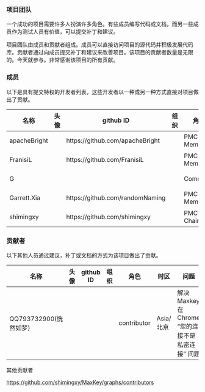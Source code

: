 <h3>项目团队</h3>

一个成功的项目需要许多人扮演许多角色。有些成员编写代码或文档，而另一些成员作为测试人员有价值，可以提交补丁和建议。

项目团队由成员和贡献者组成。成员可以直接访问项目的源代码并积极发展代码库。贡献者通过向成员提交补丁和建议来改善项目。该项目的贡献者数量是无限的。今天就参与。非常感谢该项目的所有贡献。

<h3>成员</h3>

以下是具有提交特权的开发者列表，这些开发者以一种或另一种方式直接对项目做出了贡献。


<table border="0" class="table table-striped table-bordered ">
	<thead>
		<th>名称</th><th  >头像</th><th>github ID</th><th>组织</th><th>角色</th><th>时区</th>
	</thead>
	<tbody>
		<tr>
			<td>apacheBright</td>
			<td></td>
			<td>https://github.com/apacheBright</td>
			<td></td>
			<td>PMC Member</td>
			<td>Asia/北京</td>
		</tr>
		<tr>
			<td>FranisiL</td>
			<td></td>
			<td>https://github.com/FranisiL</td>
			<td></td>
			<td>PMC Member</td>
			<td>Asia/北京</td>
		</tr>
		<tr>
			<td>G</td>
			<td></td>
			<td></td>
			<td></td>
			<td>Committer</td>
			<td>Asia/北京</td>
		</tr>
		<tr>
			<td>Garrett.Xia</td>
			<td></td>
			<td>https://github.com/randomNaming</td>
			<td></td>
			<td>PMC Member</td>
			<td>Asia/北京</td>
		</tr>
		<tr>
			<td>shimingxy</td>
			<td></td>
			<td>https://github.com/shimingxy</td>
			<td></td>
			<td>PMC Chair</td>
			<td>Asia/北京</td>
		</tr>
	</tbody>
</table>


<h3>贡献者</h3>

以下其他人员通过建议，补丁或文档的方式为该项目做出了贡献。
<table border="0" class="table table-striped table-bordered ">
	<thead>
		<th>名称</th><th  >头像</th><th>github ID</th><th>组织</th><th>角色</th><th>时区</th><th>问题</th>
	</thead>
	<tbody>
		<tr>
			<td>QQ793732900(恍然如梦)</td>
			<td></td>
			<td></td>
			<td></td>
			<td>contributor</td>
			<td>Asia/北京</td>
			<td>解决Maxkey在Chrome “您的连接不是私密连接” 问题</td>
		</tr>
	</tbody>
</table>

其他贡献者

https://github.com/shimingxy/MaxKey/graphs/contributors
